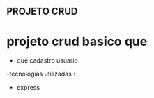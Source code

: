 ## PROJETO CRUD 

# projeto crud basico que 
- que cadastro usuario 


-tecnologias utilizadas :
- express  
